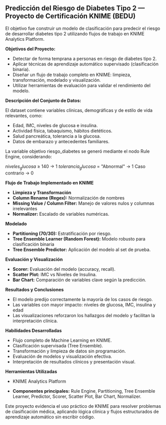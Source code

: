 ## Predicción del Riesgo de Diabetes Tipo 2 — Proyecto de Certificación KNIME (BEDU)

El objetivo fue construir un modelo de clasificación para predecir el riesgo de desarrollar diabetes tipo 2 utilizando flujos de trabajo en KNIME Analytics Platform.

**Objetivos del Proyecto:**

* Detectar de forma temprana a personas en riesgo de diabetes tipo 2.
* Aplicar técnicas de aprendizaje automático supervisado (clasificación binaria).
* Diseñar un flujo de trabajo completo en KNIME: limpieza, transformación, modelado y visualización.
* Utilizar herramientas de evaluación para validar el rendimiento del modelo.

**Descripción del Conjunto de Datos:**

El dataset contiene variables clínicas, demográficas y de estilo de vida relevantes, como:

* Edad, IMC, niveles de glucosa e insulina.
* Actividad física, tabaquismo, hábitos dietéticos.
* Salud pancreática, tolerancia a la glucosa.
* Datos de embarazo y antecedentes familiares.

La variable objetivo riesgo_diabetes se generó mediante el nodo Rule Engine, considerando:

$niveles_glucosa$ ≥ 140 → 1
$tolerancia_glucosa$ = "Abnormal" → 1
Caso contrario → 0

**Flujo de Trabajo Implementado en KNIME**
* **Limpieza y Transformación**
* **Column Rename (Regex):** Normalización de nombres
*  **Missing Value / Column Filter:** Manejo de valores nulos y columnas irrelevantes
*  **Normalizer:** Escalado de variables numéricas.

**Modelado**

* **Partitioning (70/30):** Estratificación por riesgo.
* **Tree Ensemble Learner (Random Forest):** Modelo robusto para clasificación binaria
* **Tree Ensemble Predictor:** Aplicación del modelo al set de prueba.

**Evaluación y Visualización**

* **Scorer:** Evaluación del modelo (accuracy, recall).
* **Scatter Plot:** IMC vs Niveles de Insulina.
* **Bar Chart:** Comparación de variables clave según la predicción.

**Resultados y Conclusiones**

* El modelo predijo correctamente la mayoría de los casos de riesgo.
* Las variables con mayor impacto: niveles de glucosa, IMC, insulina y edad
* Las visualizaciones reforzaron los hallazgos del modelo y facilitan la interpretación clínica.

**Habilidades Desarrolladas**

* Flujo completo de Machine Learning en KNIME.
* Clasificación supervisada (Tree Ensemble).
* Transformación y limpieza de datos sin programación.
* Evaluación de modelos y visualización efectiva.
* Interpretación de resultados clínicos y presentación visual.

**Herramientas Utilizadas**

* KNIME Analytics Platform

* **Componentes principales:** Rule Engine, Partitioning, Tree Ensemble Learner, Predictor, Scorer, Scatter Plot, Bar Chart, Normalizer.

Este proyecto evidencia el uso práctico de KNIME para resolver problemas de clasificación médica, aplicando lógica clínica y flujos estructurados de aprendizaje automático sin escribir código.
